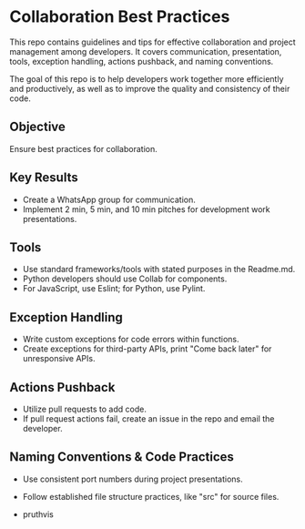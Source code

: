 # Collaboration Best Practices

This repo contains guidelines and tips for effective collaboration and project management among developers. It covers communication, presentation, tools, exception handling, actions pushback, and naming conventions.

The goal of this repo is to help developers work together more efficiently and productively, as well as to improve the quality and consistency of their code.

## Objective

Ensure best practices for collaboration.

## Key Results

- Create a WhatsApp group for communication.
- Implement 2 min, 5 min, and 10 min pitches for development work presentations.

## Tools

- Use standard frameworks/tools with stated purposes in the Readme.md.
- Python developers should use Collab for components.
- For JavaScript, use Eslint; for Python, use Pylint.

## Exception Handling

- Write custom exceptions for code errors within functions.
- Create exceptions for third-party APIs, print "Come back later" for unresponsive APIs.

## Actions Pushback

- Utilize pull requests to add code.
- If pull request actions fail, create an issue in the repo and email the developer.

## Naming Conventions & Code Practices

- Use consistent port numbers during project presentations.
- Follow established file structure practices, like "src" for source files.

- pruthvis
